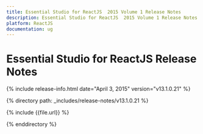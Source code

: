 ```yaml
---
title: Essential Studio for ReactJS  2015 Volume 1 Release Notes  
description: Essential Studio for ReactJS  2015 Volume 1 Release Notes  
platform: ReactJS
documentation: ug
---
```


# Essential Studio for ReactJS  Release Notes  

{% include release-info.html date="April 3, 2015"  version="v13.1.0.21" %} 


{% directory path: _includes/release-notes/v13.1.0.21 %}

{% include {{file.url}} %}

{% enddirectory %}